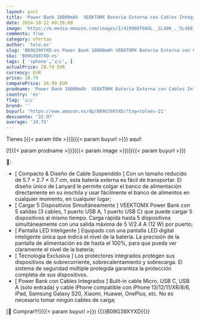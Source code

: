 ```yaml
---
layout: post
title: 'Power Bank 10000mAh  VEEKTOMX Bateria Externa con Cables Integrados  USB C Cargador Portatil con 5 Salidas y 2 Entradas Compatible con iPhone  Samsung  Huawei  Smartphones  Tableta  Azul '
date: 2024-10-22 09:26:09
image: 'https://m.media-amazon.com/images/I/4199b0f84dL._SL500_._SL400_.jpg'
comments: true
category: ofertas
author: 'tole.es'
slug: 'B09G39XYXD-es Power Bank 10000mAh VEEKTOMX Bateria Externa con Cables...'
sku: 'B09G39XYXD-es'
tags: [ 'iphone','🇪🇸', ]
actualPrice: 20.79 EUR
currency: EUR
price: 20.79
comparePrice: 26.99 EUR
prodname: 'Power Bank 10000mAh  VEEKTOMX Bateria Externa con Cables Integrados  USB C Cargador Portatil con 5 Salidas y 2 Entradas Compatible con iPhone  Samsung  Huawei  Smartphones  Tableta  Azul '
country: 'es'
flag: '🇪🇸'
brand: ''
buyurl: 'https://www.amazon.es/dp/B09G39XYXD/?tag=tolees-21'
descuento: '22.97'
average: '24.75'
---
```


Tienes [{{< param title >}}]({{< param buyurl >}}) aqui!

[![{{< param prodname >}}]({{< param image >}})]({{< param buyurl >}})

🔎:

- [ Compacto & Diseño de Cable Suspendido ] Con un tamaño reducido de 5.7 × 2.7 × 0.7 cm, esta batería externa es fácil de transportar. El diseño único de Lanyard le permite colgar el banco de alimentación directamente en su mochila y usar fácilmente el banco de alimentos en cualquier momento, en cualquier lugar;
- [ Cargar 5 Dispositivos Simultáneamente ] VEEKTOMX Power Bank con 5 salidas (3 cables, 1 puerto USB A, 1 puerto USB C) que puede cargar 5 dispositivos al mismo tiempo. Carga rápida hasta 5 dispositivos simultáneamente con una salida máxima de 5 V/2.4 A (12 W) por puerto;
- [ Pantalla LED Inteligente ] Equipado con una pantalla LED digital inteligente única que indica el nivel de la batería. La precisión de la pantalla de alimentación es de hasta el 100%, para que pueda ver claramente el nivel de la batería;
- [ Tecnología Exclusiva ] Los protectores integrados protegen sus dispositivos de sobrecorriente, sobrecalentamiento y sobrecarga. El sistema de seguridad múltiple protegida garantiza la protección completa de sus dispositivos.
- [ Power Bank con Cables Integrados ] Bulit-in cable Micro, USB C, USB A (solo entrada) y cable iPhone compatible con iPhone 13/12/11/XR/8/6, iPad, Samsung Galaxy S20, Xiaomi, Huawei, OnePlus, etc. No es necesario tomar ningún cables de carga;

[🛒 Comprar!!!]({{< param buyurl >}})
{{<world>}}B09G39XYXD{{</world>}}
